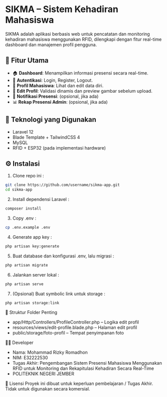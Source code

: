 # SIKMA – Sistem Kehadiran Mahasiswa

SIKMA adalah aplikasi berbasis web untuk pencatatan dan monitoring kehadiran mahasiswa menggunakan RFID, dilengkapi dengan fitur real-time dashboard dan manajemen profil pengguna.

## 🚀 Fitur Utama

- 🏠 **Dashboard**: Menampilkan informasi presensi secara real-time.
- 👤 **Autentikasi**: Login, Register, Logout.
- 📝 **Profil Mahasiswa**: Lihat dan edit data diri.
- 📸 **Edit Profil**: Validasi dinamis dan preview gambar sebelum upload.
- 🔔 **Notifikasi Presensi**: (opsional, jika ada)
- 📊 **Rekap Presensi Admin**: (opsional, jika ada)

## 🧱 Teknologi yang Digunakan

- Laravel 12
- Blade Template + TailwindCSS 4
- MySQL
- RFID + ESP32 (pada implementasi hardware)

## ⚙️ Instalasi

1. Clone repo ini :

```bash
git clone https://github.com/username/sikma-app.git
cd sikma-app
```

2. Install dependensi Laravel :

```bash
composer install
```

3. Copy .env :

```bash
cp .env.example .env
```

4. Generate app key :

```bash
php artisan key:generate
```

5. Buat database dan konfigurasi .env, lalu migrasi :

```bash
php artisan migrate
```

6. Jalankan server lokal :

```bash
php artisan serve
```

7. (Opsional) Buat symbolic link untuk storage :

```bash
php artisan storage:link
```

📂 Struktur Folder Penting
- app/Http/Controllers/ProfileController.php – Logika edit profil
- resources/views/edit-profile.blade.php – Halaman edit profil
- public/storage/foto-profil – Tempat penyimpanan foto

👨‍💻 Developer
- Nama: Mohammad Rizky Romadhon
- NIM: E32222530
- Tugas Akhir: Pengembangan Sistem Presensi Mahasiswa Menggunakan RFID untuk Monitoring dan Rekapitulasi Kehadiran Secara Real-Time
- POLITEKNIK NEGERI JEMBER

📄 Lisensi
Proyek ini dibuat untuk keperluan pembelajaran / Tugas Akhir. Tidak untuk digunakan secara komersial.
